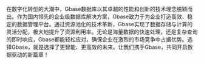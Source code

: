 在数字化转型的大潮中，Gbase数据库以其卓越的性能和创新的技术理念脱颖而出。作为国内领先的企业级数据库解决方案，Gbase致力于为企业打造高效、稳定的数据管理平台。通过资源池化的技术革新，Gbase实现了数据存储与计算的灵活分配，极大地提升了资源利用率。无论是海量数据的快速处理，还是复杂查询的即时响应，Gbase都能轻松应对，确保企业在激烈的市场竞争中占据优势。选择Gbase，就是选择了更智能、更高效的未来。让我们携手Gbase，共同开启数据驱动的新篇章！